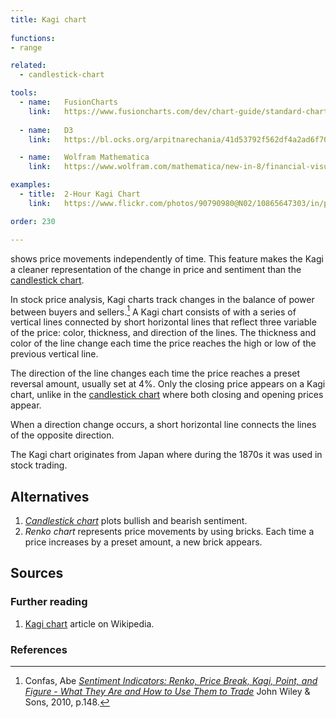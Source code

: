 ```yaml
---
title: Kagi chart
  
functions:
- range

related:
  - candlestick-chart

tools:
  - name:   FusionCharts
    link:   https://www.fusioncharts.com/dev/chart-guide/standard-charts/kagi-chart
    
  - name:   D3
    link:   https://bl.ocks.org/arpitnarechania/41d53792f562df4a2ad6f704ef242af5

  - name:   Wolfram Mathematica
    link:   https://www.wolfram.com/mathematica/new-in-8/financial-visualization/kagichart.html

examples:
  - title:  2-Hour Kagi Chart
    link:   https://www.flickr.com/photos/90790980@N02/10865647303/in/photolist-dRqmZN-hyahoB-9UXxeJ-fMUESf-Smfq2p-dS5PKT

order: 230

---
```


shows price movements independently of time. This feature makes the Kagi a cleaner representation of the change in price and sentiment than the [candlestick chart](/candlestick-chart).

<!--more-->
In stock price analysis, Kagi charts track changes in the balance of power between buyers and sellers.[^confas]
A Kagi chart consists of with a series of vertical lines connected by short horizontal lines that reflect three variable of the price: color, thickness, and direction of the lines. The thickness and color of the line change each time the price reaches the high or low of the previous vertical line.

The direction of the line changes each time the price reaches a preset reversal amount, usually set at 4%. Only the closing price appears on a Kagi chart, unlike in the [candlestick chart](candlestick-chart) where both closing and opening prices appear.

When a direction change occurs, a short horizontal line connects the lines of the opposite direction.

The Kagi chart originates from Japan where during the 1870s it was used in stock trading.

## Alternatives
1. [*Candlestick chart*](candlestick-chart) plots bullish and bearish sentiment.
2. *Renko chart*  represents price movements by using bricks. Each time a price increases by a preset amount, a new brick appears.


## Sources

### Further reading
1. [Kagi chart](https://en.wikipedia.org/wiki/Kagi_chart) article on Wikipedia.

### References
[^confas]: Confas, Abe [*Sentiment Indicators: Renko, Price Break, Kagi, Point, and Figure - What They Are and How to Use Them to Trade*](https://books.google.com/books?id=9JZ6U7JZVyQC) John Wiley & Sons, 2010, p.148.
